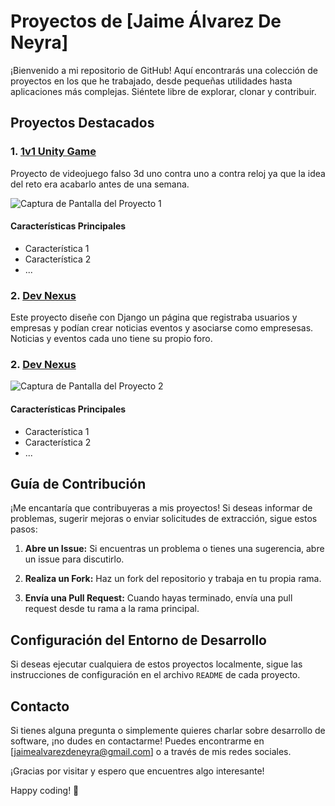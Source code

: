 # Proyectos de [Jaime Álvarez De Neyra]

¡Bienvenido a mi repositorio de GitHub! Aquí encontrarás una colección de proyectos en los que he trabajado, desde pequeñas utilidades hasta aplicaciones más complejas. Siéntete libre de explorar, clonar y contribuir.

## Proyectos Destacados

### 1. [1v1 Unity Game](enlace_al_proyecto_1)
Proyecto de videojuego falso 3d uno contra uno a contra reloj ya que la idea del reto era acabarlo antes de una semana.

![Captura de Pantalla del Proyecto 1](enlace_a_imagen_proyecto_1)

#### Características Principales
- Característica 1
- Característica 2
- ...

### 2. [Dev Nexus](enlace_al_proyecto_2)
Este proyecto diseñe con Django un página que registraba usuarios y empresas y podían crear noticias eventos y asociarse como empresesas. Noticias y eventos cada uno tiene su propio foro.

### 2. [Dev Nexus](enlace_al_proyecto_2)

![Captura de Pantalla del Proyecto 2](enlace_a_imagen_proyecto_2)

#### Características Principales
- Característica 1
- Característica 2
- ...

## Guía de Contribución

¡Me encantaría que contribuyeras a mis proyectos! Si deseas informar de problemas, sugerir mejoras o enviar solicitudes de extracción, sigue estos pasos:

1. **Abre un Issue:** Si encuentras un problema o tienes una sugerencia, abre un issue para discutirlo.

2. **Realiza un Fork:** Haz un fork del repositorio y trabaja en tu propia rama.

3. **Envía una Pull Request:** Cuando hayas terminado, envía una pull request desde tu rama a la rama principal.

## Configuración del Entorno de Desarrollo

Si deseas ejecutar cualquiera de estos proyectos localmente, sigue las instrucciones de configuración en el archivo `README` de cada proyecto.

## Contacto

Si tienes alguna pregunta o simplemente quieres charlar sobre desarrollo de software, ¡no dudes en contactarme! Puedes encontrarme en [jaimealvarezdeneyra@gmail.com] o a través de mis redes sociales.

¡Gracias por visitar y espero que encuentres algo interesante!

Happy coding! 🚀

